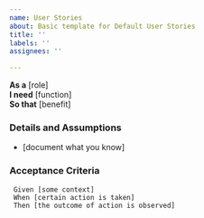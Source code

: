 ```yaml
---
name: User Stories
about: Basic template for Default User Stories
title: ''
labels: ''
assignees: ''

---
```


**As a** [role]  
**I need** [function]  
**So that** [benefit]  
   
### Details and Assumptions
* [document what you know]
   
### Acceptance Criteria  
   
```Gherkin
 Given [some context]
 When [certain action is taken]
 Then [the outcome of action is observed]
```
